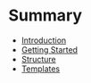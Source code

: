 # Summary

* [Introduction](README.md)
* [Getting Started](getting_started.md)
* [Structure](project_structure.md)
* [Templates](templates.md)
